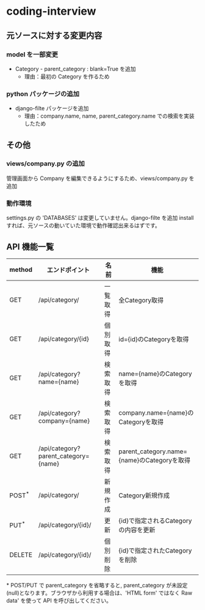 # coding-interview

## 元ソースに対する変更内容
### model を一部変更
* Category - parent_category : blank=True を追加
  * 理由：最初の Category を作るため
### python パッケージの追加
* django-filte パッケージを追加
  * 理由：company.name, name, parent_category.name での検索を実装したため

## その他
### views/company.py の追加
管理画面から Company を編集できるようにするため、views/company.py を追加
### 動作環境
settings.py の 'DATABASES' は変更していません。django-filte を追加 install すれば、元ソースの動いていた環境で動作確認出来るはずです。
  
## API 機能一覧
|method|エンドポイント|名前|機能|
| ---- | ---- | ---- | ---- |
| GET  |/api/category/|一覧取得|全Category取得|
| GET  |/api/category/{id}|個別取得|id={id}のCategoryを取得|
| GET  |/api/category?name={name}|検索取得|name={name}のCategoryを取得|
| GET  |/api/category?company={name}|検索取得|company.name={name}のCategoryを取得|
| GET  |/api/category?parent_category={name}|検索取得|parent_category.name={name}のCategoryを取得|
| POST<sup>*</sup>|/api/category/|新規作成|Category新規作成|
| PUT<sup>*</sup>|/api/category/{id}/|更新|{id}で指定されるCategoryの内容を更新|
|DELETE|/api/category/{id}/|個別削除|{id}で指定されたCategoryを削除|

\* POST/PUT で parent_category を省略すると, parent_category が未設定(null)となります。ブラウザから利用する場合は、'HTML form' ではなく Raw data' を使って API を呼び出してください。